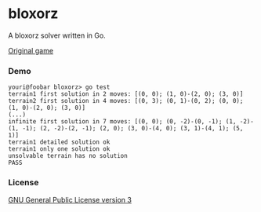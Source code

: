 bloxorz
=======

A bloxorz solver written in Go.

[Original game](http://www.coolmath-games.com/0-bloxorz/)

### Demo

```
youri@foobar bloxorz> go test
terrain1 first solution in 2 moves: [(0, 0); (1, 0)-(2, 0); (3, 0)]
terrain2 first solution in 4 moves: [(0, 3); (0, 1)-(0, 2); (0, 0); (1, 0)-(2, 0); (3, 0)]
(...)
infinite first solution in 7 moves: [(0, 0); (0, -2)-(0, -1); (1, -2)-(1, -1); (2, -2)-(2, -1); (2, 0); (3, 0)-(4, 0); (3, 1)-(4, 1); (5, 1)]
terrain1 detailed solution ok
terrain1 only one solution ok
unsolvable terrain has no solution
PASS
```

### License

[GNU General Public License version 3](http://www.gnu.org/licenses/gpl.html)